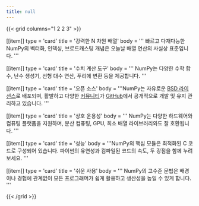 ```yaml
---
title: null
---
```


{{< grid columns="1 2 2 3" >}}

[[item]]
type = 'card'
title = '강력한 N 차원 배열'
body = '''
빠르고 다재다능한 NumPy의 벡터화, 인덱싱, 브로드캐스팅 개념은 오늘날 배열 연산의 사실상 표준입니다.
'''

[[item]]
type = 'card'
title = '수치 계산 도구'
body = '''
NumPy는 다양한 수학 함수, 난수 생성기, 선형 대수 연산, 푸리에 변환 등을 제공합니다.
'''

[[item]]
type = 'card'
title = '오픈 소스'
body = '''NumPy는 자유로운 [BSD 라이선스](https://github.com/numpy/numpy/blob/main/LICENSE.txt)로 배포되며, 활발하고 다양한 [커뮤니티](/community)가 [GitHub](https://github.com/numpy/numpy)에서 공개적으로 개발 및 유지 관리하고 있습니다.
'''

[[item]]
type = 'card'
title = '상호 운용성'
body = '''
NumPy는 다양한 하드웨어와 컴퓨팅 플랫폼을 지원하며, 분산 컴퓨팅, GPU, 희소 배열 라이브러리와도 잘 호환됩니다.
'''

[[item]]
type = 'card'
title = '성능'
body = '''NumPy의 핵심 모듈은 최적화된 C 코드로 구성되어 있습니다. 파이썬의 유연성과 컴파일된 코드의 속도, 두 강점을 함께 누려보세요.
'''

[[item]]
type = 'card'
title = '쉬운 사용'
body = '''
NumPy의 고수준 문법은 배경이나 경험에 관계없이 모든 프로그래머가 쉽게 활용하고 생산성을 높일 수 있게 합니다.
'''

{{< /grid >}}
